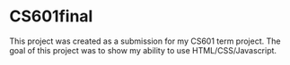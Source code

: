 # CS601final

This project was created as a submission for my CS601 term project.  The goal of this project was to show my ability to use HTML/CSS/Javascript.
